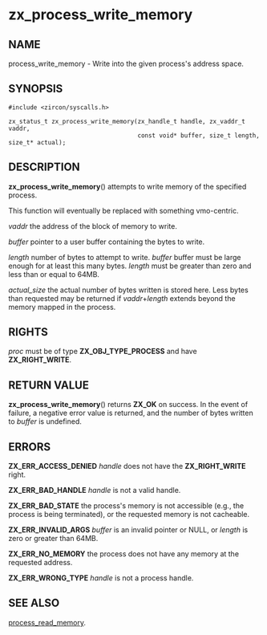 # zx_process_write_memory

## NAME

<!-- Updated by scripts/update-docs-from-abigen, do not edit this section manually. -->

process_write_memory - Write into the given process's address space.

## SYNOPSIS

```
#include <zircon/syscalls.h>

zx_status_t zx_process_write_memory(zx_handle_t handle, zx_vaddr_t vaddr,
                                    const void* buffer, size_t length, size_t* actual);

```

## DESCRIPTION

**zx_process_write_memory**() attempts to write memory of the specified process.

This function will eventually be replaced with something vmo-centric.

*vaddr* the address of the block of memory to write.

*buffer* pointer to a user buffer containing the bytes to write.

*length* number of bytes to attempt to write. *buffer* buffer must be large
enough for at least this many bytes.
*length* must be greater than zero and less than or equal to 64MB.

*actual_size* the actual number of bytes written is stored here.
Less bytes than requested may be returned if *vaddr*+*length*
extends beyond the memory mapped in the process.

## RIGHTS

<!-- Updated by scripts/update-docs-from-abigen, do not edit this section manually. -->

*proc* must be of type **ZX_OBJ_TYPE_PROCESS** and have **ZX_RIGHT_WRITE**.

## RETURN VALUE

**zx_process_write_memory**() returns **ZX_OK** on success.
In the event of failure, a negative error value is returned, and the number of
bytes written to *buffer* is undefined.

## ERRORS

**ZX_ERR_ACCESS_DENIED**  *handle* does not have the **ZX_RIGHT_WRITE** right.

**ZX_ERR_BAD_HANDLE**  *handle* is not a valid handle.

**ZX_ERR_BAD_STATE**  the process's memory is not accessible (e.g.,
the process is being terminated),
or the requested memory is not cacheable.

**ZX_ERR_INVALID_ARGS** *buffer* is an invalid pointer or NULL,
or *length* is zero or greater than 64MB.

**ZX_ERR_NO_MEMORY** the process does not have any memory at the
requested address.

**ZX_ERR_WRONG_TYPE**  *handle* is not a process handle.

## SEE ALSO

[process_read_memory](process_read_memory.md).
